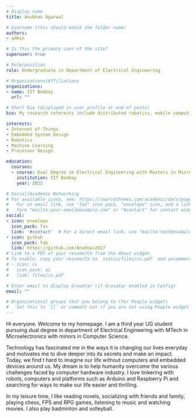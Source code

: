 ```yaml
---
# Display name
title: Anubhav Agarwal

# Username (this should match the folder name)
authors:
- admin

# Is this the primary user of the site?
superuser: true

# Role/position
role: Undergraduate in Department of Electrical Engineering

# Organizations/Affiliations
organizations:
- name: IIT Bombay
  url: ""

# Short bio (displayed in user profile at end of posts)
bio: My research interests include distributed robotics, mobile computing and programmable matter.

interests:
- Internet of Things
- Embedded System Design
- Robotics
- Machine Learning
- Processor Design

education:
  courses:
  - course: Dual Degree in Electrical Engineering with Masters in Microelectronics
    institution: IIT Bombay
    year: 2022

# Social/Academic Networking
# For available icons, see: https://sourcethemes.com/academic/docs/page-builder/#icons
#   For an email link, use "fas" icon pack, "envelope" icon, and a link in the
#   form "mailto:your-email@example.com" or "#contact" for contact widget.
social:
- icon: envelope
  icon_pack: fas
  link: '#contact'  # For a direct email link, use "mailto:test@example.org".
- icon: github
  icon_pack: fab
  link: https://github.com/Anubhav2017
# Link to a PDF of your resume/CV from the About widget.
# To enable, copy your resume/CV to `static/files/cv.pdf` and uncomment the lines below.
# - icon: cv
#   icon_pack: ai
#   link: files/cv.pdf

# Enter email to display Gravatar (if Gravatar enabled in Config)
email: ""

# Organizational groups that you belong to (for People widget)
#   Set this to `[]` or comment out if you are not using People widget.
---
```


Hi everyone. Welcome to my homepage. I am a third year UG student pursuing dual degree in department of Electrical Engineering with MTech in Microelectronics with minors in Computer Science.

Technology has fascinated me in the ways it is changing our lives everyday and motivates me to dive deeper into its secrets and make an impact. Today, we find t hard to imagine our life without computers and embedded devices around us. My dream is to help humanity overcome the various challenges faced by computer hardware industry. I love tinkering with robots, computers and platforms such as Arduino and Raspberry Pi and searching for ways to make our life easier and thrilling.

In my leisure time, I like reading novels, socializing with friends and family, playing chess, FPS and RPG games, listening to music and watching movies. I also play badminton and volleyball.

